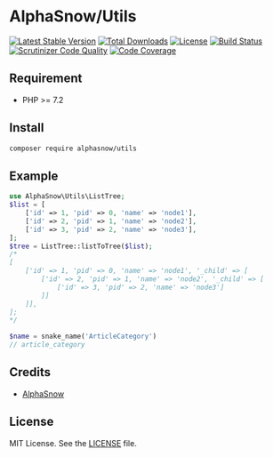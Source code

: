 AlphaSnow/Utils
===========
[![Latest Stable Version](https://poser.pugx.org/alphasnow/utils/v/stable)](https://packagist.org/packages/alphasnow/utils)
[![Total Downloads](https://poser.pugx.org/alphasnow/utils/downloads)](https://packagist.org/packages/alphasnow/utils)
[![License](https://poser.pugx.org/alphasnow/utils/license)](https://packagist.org/packages/alphasnow/utils)
[![Build Status](https://travis-ci.org/alphasnow/utils.svg?branch=master)](https://travis-ci.org/alphasnow/utils)
[![Scrutinizer Code Quality](https://scrutinizer-ci.com/g/alphasnow/utils/badges/quality-score.png?b=master)](https://scrutinizer-ci.com/g/alphasnow/utils/?branch=master)
[![Code Coverage](https://scrutinizer-ci.com/g/alphasnow/utils/badges/coverage.png?b=master)](https://scrutinizer-ci.com/g/alphasnow/utils/?branch=master)

## Requirement
- PHP >= 7.2

## Install
```bash
composer require alphasnow/utils
```

## Example
```php
use AlphaSnow\Utils\ListTree;
$list = [
    ['id' => 1, 'pid' => 0, 'name' => 'node1'],
    ['id' => 2, 'pid' => 1, 'name' => 'node2'],
    ['id' => 3, 'pid' => 2, 'name' => 'node3'],
];
$tree = ListTree::listToTree($list);
/*
[
    ['id' => 1, 'pid' => 0, 'name' => 'node1', '_child' => [
        ['id' => 2, 'pid' => 1, 'name' => 'node2', '_child' => [
            ['id' => 3, 'pid' => 2, 'name' => 'node3']
        ]]
    ]],
];
*/

$name = snake_name('ArticleCategory')
// article_category
```
## Credits

- [AlphaSnow][link-author]

## License
MIT License. See the [LICENSE](LICENSE.txt) file.


[link-author]: https://github.com/alphasnow